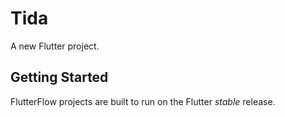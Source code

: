 # Tida

A new Flutter project.

## Getting Started

FlutterFlow projects are built to run on the Flutter _stable_ release.
